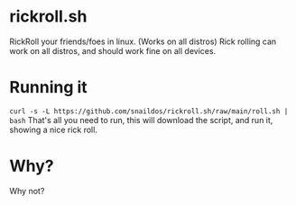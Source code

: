 # rickroll.sh
RickRoll your friends/foes in linux. (Works on all distros)
Rick rolling can work on all distros, and should work fine on all devices.

# Running it
```curl -s -L https://github.com/snaildos/rickroll.sh/raw/main/roll.sh | bash``` That's all you need to run, this will download the script, and run it, showing a nice rick roll.

# Why?
Why not?